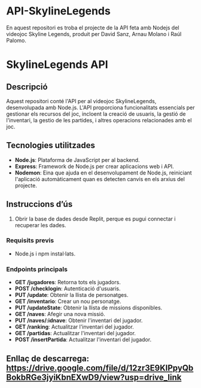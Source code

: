 # API-SkylineLegends
En aquest repositori es troba el projecte de la API feta amb Nodejs del videojoc Skyline Legends, produit per David Sanz, Arnau Molano i Raúl Palomo.

# SkylineLegends API

## Descripció

Aquest repositori conté l'API per al videojoc SkylineLegends, desenvolupada amb Node.js. L'API proporciona funcionalitats essencials per gestionar els recursos del joc, incloent la creació de usuaris, la gestió de l'inventari, la gestio de les partides, i altres operacions relacionades amb el joc.

## Tecnologies utilitzades

- **Node.js**: Plataforma de JavaScript per al backend.
- **Express**: Framework de Node.js per crear aplicacions web i API.
- **Nodemon**: Eina que ajuda en el desenvolupament de Node.js, reiniciant l'aplicació automàticament quan es detecten canvis en els arxius del projecte.

## Instruccions d’ús

1. Obrir la base de dades desde Replit, perque es pugui connectar i recuperar les dades.

### Requisits previs

- Node.js i npm instal·lats.

### Endpoints principals

- **GET /jugadores**: Retorna tots els jugadors.
- **POST /checklogin**: Autenticació d'usuaris.
- **PUT /update**: Obtenir la llista de personatges.
- **GET /inventario**: Crear un nou personatge.
- **PUT /updateState**: Obtenir la llista de missions disponibles.
- **GET /naves**: Afegir una nova missió.
- **PUT /naves/:idnave**: Obtenir l'inventari del jugador.
- **GET /ranking**: Actualitzar l'inventari del jugador.
- **GET /partidas**: Actualitzar l'inventari del jugador.
- **POST /insertPartida**: Actualitzar l'inventari del jugador.

## Enllaç de descarrega: https://drive.google.com/file/d/12zr3E9KIPpyQbBokbRGe3jyiKbnEXwD9/view?usp=drive_link


